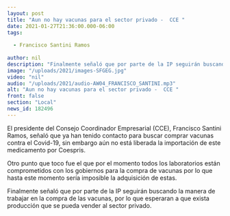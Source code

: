 ```yaml
---
layout: post
title: "Aun no hay vacunas para el sector privado -  CCE "
date: 2021-01-27T21:36:00.000-06:00
tags:
  
  - Francisco Santini Ramos
  
author: nil
description: "Finalmente señaló que por parte de la IP seguirán buscando la manera de trabajar en la compra de las vacunas"
image: "/uploads/2021/images-SFGEG.jpg"
video: "nil"
audio: "/uploads/2021/audio-AW04_FRANCISCO_SANTINI.mp3"
alt: "Aun no hay vacunas para el sector privado -  CCE "
front: false
section: "Local"
news_id: 182496
---
```


El presidente del Consejo Coordinador Empresarial (CCE), Francisco Santini Ramos, señaló que ya han tenido contacto para  buscar comprar vacunas contra el Covid-19, sin embargo aún no está liberada la importación de este medicamento por Coespris.

Otro punto que toco fue el que por el momento todos los laboratorios están comprometidos con los gobiernos para la compra de vacunas por lo que hasta este momento sería imposible la 
adquisición de estas.

Finalmente señaló que por parte de la IP seguirán buscando la manera de trabajar en la compra de las vacunas, por lo que esperaran a que exista producción que se pueda vender al sector privado.